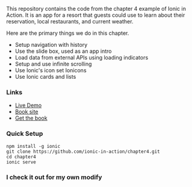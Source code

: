 This repository contains the code from the chapter 4 example of Ionic in Action. It is an app for a resort that guests could use to learn about their reservation, local restaurants, and current weather.

Here are the primary things we do in this chapter.

* Setup navigation with history
* Use the slide box, used as an app intro
* Load data from external APIs using loading indicators
* Setup and use infinite scrolling
* Use Ionic's icon set Ionicons
* Use Ionic cards and lists

### Links

* [Live Demo](https://ionic-in-action-chapter4.herokuapp.com)
* [Book site](http://ionicinaction.com/)
* [Get the book](http://www.manning.com/wilken?a_aid=ionicinaction)

### Quick Setup

    npm install -g ionic
    git clone https://github.com/ionic-in-action/chapter4.git
    cd chapter4
    ionic serve


### I check it out for my own modify
